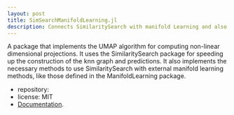 ```yaml
---
layout: post
title: SimSearchManifoldLearning.jl
description: Connects SimilaritySearch with manifold Learning and also provides a high-performance UMAP method.
---
```


A package that implements the UMAP algorithm for computing non-linear dimensional projections. It uses the SimilaritySearch package for speeding up the construction of the 
knn graph and predictions. It also implements the necessary methods to use SimilaritySearch with external manifold learning methods, like those defined in the ManifoldLearning package.




- repository: <a class="social-button github" href="https://github.com/sadit/SimSearchManifoldLearning.jl" itemprop="sameAs" target="_blank"> <i class="fab fa-github"></i></a>
- license: MIT
- [Documentation](https://sadit.github.io/SimSearchManifoldLearning.jl/dev/).
